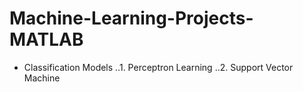 # Machine-Learning-Projects-MATLAB
* Classification Models
..1. Perceptron Learning
..2. Support Vector Machine
